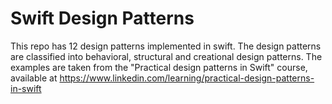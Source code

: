 # Swift Design Patterns

This repo has 12 design patterns implemented in swift. The design patterns are classified into behavioral, structural and creational design patterns. The examples are taken from the "Practical design patterns in Swift" course, available at https://www.linkedin.com/learning/practical-design-patterns-in-swift
